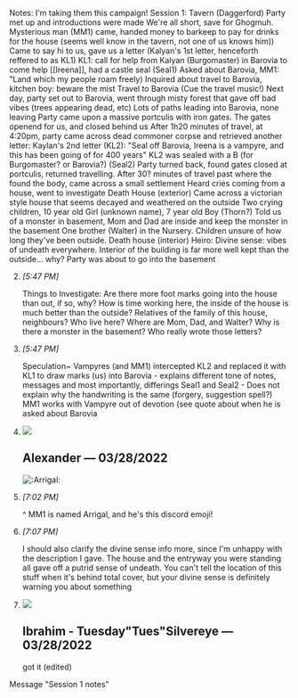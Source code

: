 Notes: I'm taking them this campaign! Session 1: Tavern (Daggerford) Party met up and introductions were made We're all short, save for Ghogmuh. Mysterious man (MM1) came, handed money to barkeep to pay for drinks for the house (seems well know in the tavern, not one of us knows him)) Came to say hi to us, gave us a letter (Kalyan's 1st letter, henceforth reffered to as KL1) KL1: call for help from Kalyan (Burgomaster) in Barovia to come help [[Ireena]], had a castle seal (Seal1) Asked about Barovia, MM1: "Land which my people roam freely) Inquired about travel to Barovia, kitchen boy: beware the mist Travel to Barovia (Cue the travel music!) Next day, party set out to Barovia, went through misty forest that gave off bad vibes (trees appearing dead, etc) Lots of paths leading into Barovia, none leaving Party came upon a massive portculis with iron gates. The gates openend for us, and closed behind us After 1h20 minutes of travel, at 4:20pm, party came across dead commoner corpse and retrieved another letter: Kaylan's 2nd letter (KL2): "Seal off Barovia, Ireena is a vampyre, and this has been going of for 400 years" KL2 was sealed with a B (for Burgomaster? or Barovia?) (Seal2) Party turned back, found gates closed at portculis, returned travelling. After 30? minutes of travel past where the found the body, came across a small settlement Heard cries coming from a house, went to investigate Death House (exterior) Came across a victorian style house that seems decayed and weathered on the outside Two crying children, 10 year old Girl (unknown name), 7 year old Boy (Thorn?) Told us of a monster in basement, Mom and Dad are inside and keep the monster in the basement One brother (Walter) in the Nursery. Children unsure of how long they've been outside. Death house (interior) Heiro: Divine sense: vibes of undeath everywhere. Interior of the building is far more well kept than the outside... why? Party was about to go into the basement
    
2.  _[_5:47 PM_]_
    
    Things to Investigate: Are there more foot marks going into the house than out, if so, why? How is time working here, the inside of the house is much better than the outside? Relatives of the family of this house, neighbours? Who live here? Where are Mom, Dad, and Walter? Why is there a monster in the basement? Who really wrote those letters?
    
3.  _[_5:47 PM_]_
    
    Speculation~ Vampyres (and MM1) intercepted KL2 and replaced it with KL1 to draw marks (us) into Barovia - explains different tone of notes, messages and most importantly, differings Seal1 and Seal2 - Does not explain why the handwriting is the same (forgery, suggestion spell?) MM1 works with Vampyre out of devotion (see quote about when he is asked about Barovia
    
4.  ![](https://cdn.discordapp.com/avatars/235903921028202496/bd71c5cf21a8521c37a88b22d1499eef.webp?size=96)
    
    ## Alexander _—_ 03/28/2022
    
    ![:Arrigal:](https://cdn.discordapp.com/emojis/951559622551031839.webp?size=128&quality=lossless)
    
5.  _[_7:02 PM_]_
    
    ^ MM1 is named Arrigal, and he's this discord emoji!
    
6.  _[_7:07 PM_]_
    
    I should also clarify the divine sense info more, since I'm unhappy with the description I gave. The house and the entryway you were standing all gave off a putrid sense of undeath. You can't tell the location of this stuff when it's behind total cover, but your divine sense is definitely warning you about something
    
7.  ![](https://cdn.discordapp.com/avatars/251120401491558400/f10a6e3521a3c42a1b43bab3e04b238f.webp?size=96)
    
    ## Ibrahim - Tuesday"Tues"Silvereye _—_ 03/28/2022
    
    got it (edited)
    

Message "Session 1 notes"